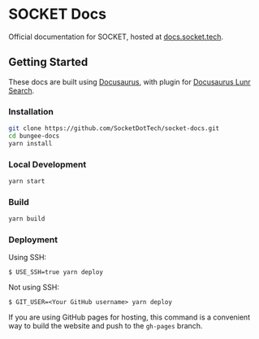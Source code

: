 # SOCKET Docs

Official documentation for SOCKET, hosted at [docs.socket.tech](https://docs.socket.tech).

## Getting Started

These docs are built using [Docusaurus](https://docusaurus.io/), with plugin for [Docusaurus Lunr Search](https://github.com/daldridge/docusaurus-plugin-lunr).

### Installation

```bash
git clone https://github.com/SocketDotTech/socket-docs.git
cd bungee-docs
yarn install
```

### Local Development

```bash
yarn start
```

### Build

```bash
yarn build
```

### Deployment

Using SSH:

```
$ USE_SSH=true yarn deploy
```

Not using SSH:

```
$ GIT_USER=<Your GitHub username> yarn deploy
```

If you are using GitHub pages for hosting, this command is a convenient way to build the website and push to the `gh-pages` branch.
